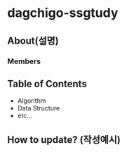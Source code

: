# dagchigo-ssgtudy

## About(설명)


### Members


## Table of Contents
- Algorithm
- Data Structure
- etc...

## How to update? (작성예시)

